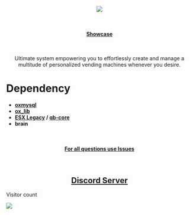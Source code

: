 <div align='center'><img src='https://i.imgur.com/ohvQthn.png'/></div>

<br><div><h4 align='center'><a href='https://streamable.com/2jsrd4'>Showcase</a></h4></div><br>

<p style="text-align: center;">Ultimate system empowering you to effortlessly create and manage a multitude of personalized vending machines whenever you desire.</p>

# Dependency

- **[oxmysql](https://github.com/overextended/oxmysql)**
- **[ox_lib](https://github.com/overextended/ox_lib)**
- **[ESX Legacy](https://github.com/esx-framework/esx-legacy) / [qb-core](https://github.com/qbcore-framework/qb-core)**
- **brain**

<br><div><h4 align='center'><a href='https://github.com/uniqscripts/uniq_vending_standalone/issues'>For all questions use Issues</a></h4></div><br>

<div><h2 align='center'><a href='https://discord.gg/uniq-team'>Discord Server</a></h2></div>



<p>Visitor count</p>
  <img src="https://profile-counter.glitch.me/uniq_vending_standalone/count.svg" />